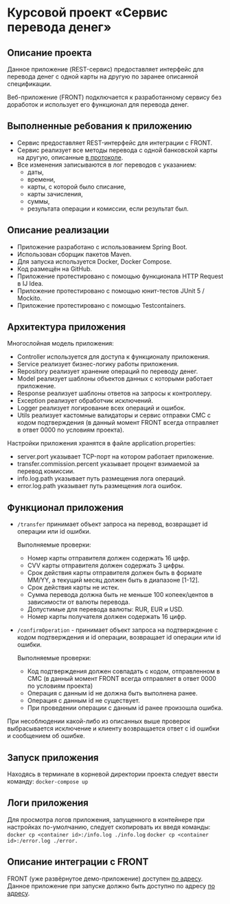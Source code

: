 # Курсовой проект «Сервис перевода денег»
## Описание проекта

Данное приложение (REST-сервис) предоставляет интерфейс для перевода денег с одной карты на другую по заранее описанной спецификации.

Веб-приложение (FRONT) подключается к разработанному сервису без доработок и использует его функционал для перевода денег.

## Выполненные ребования к приложению

* Сервис предоставляет REST-интерфейс для интеграции с FRONT.
* Сервис реализует все методы перевода с одной банковской карты на другую, описанные [в протоколе](https://github.com/netology-code/jd-homeworks/blob/master/diploma/MoneyTransferServiceSpecification.yaml).
* Все изменения записываются в лог переводов с указанием:
  * даты,
  * времени,
  * карты, с которой было списание,
  * карты зачисления,
  * суммы,
  * результата операции и комиссии, если результат был.

## Описание реализации

* Приложение разработано с использованием Spring Boot.
* Использован сборщик пакетов Maven.
* Для запуска используется Docker, Docker Compose.
* Код размещён на GitHub.
* Приложение протестировано с помощью функционала HTTP Request в IJ Idea.
* Приложение протестировано с помощью юнит-тестов JUnit 5 / Mockito.
* Приложение протестировано с помощью Testcontainers.

## Архитектура приложения

Многослойная модель приложения:

* Controller используется для доступа к функционалу приложения.
* Service реализует бизнес-логику работы приложения.
* Repository реализует хранение операций по переводу денег.
* Model реализует шаблоны объектов данных с которыми работает приложение.
* Response реализует шаблоны ответов на запросы к контроллеру.
* Exception реализует обработчик исключений.
* Logger реализует логирование всех операций и ошибок.
* Utils реализует кастомные валидаторы и сервис отправки СМС с кодом подтверждения (в данный момент FRONT всегда отправляет в ответ 0000 по условиям проекта).

Настройки приложения хранятся в файле application.properties:

* server.port указывает TCP-порт на котором работает приложение.
* transfer.commission.percent указывает процент взимаемой за перевод комиссии.
* info.log.path указывает путь размещения лога операций.
* error.log.path указывает путь размещения лога ошибок.

## Функционал приложения

* `/transfer` принимает объект запроса на перевод, возвращает id операции или id ошибки.

  Выполняемые проверки:
    * Номер карты отправителя должен содержать 16 цифр.
    * CVV карты отправителя должен содержать 3 цифры.
    * Срок действия карты отправителя должен быть в формате MM/YY, а текущий месяц должен быть в диапазоне [1-12].
    * Срок действия карты не истек.
    * Сумма перевода должна быть не меньше 100 копеек/центов в зависимости от валюты перевода.
    * Допустимые для перевода валюты: RUR, EUR и USD.
    * Номер карты получателя должен содержать 16 цифр.


* `/confirmOperation` - принимает объект запроса на подтверждение с кодом подтверждения и id операции, возвращает id операции или id ошибки.

  Выполняемые проверки:
    * Код подтверждения должен совпадать с кодом, отправленном в СМС (в данный момент FRONT всегда отправляет в ответ 0000 по условиям проекта)
    * Операция с данным id не должна быть выполнена ранее.
    * Операция с данным id не существует.
    * При проведении операции с данным id ранее произошла ошибка.

При несоблюдении какой-либо из описанных выше проверок выбрасывается исключение и клиенту возвращается ответ с id ошибки и сообщением об ошибке.


## Запуск приложения

Находясь в терминале в корневой директории проекта следует ввести команду: ```docker-compose up```

## Логи приложения

Для просмотра логов приложения, запущенного в контейнере при настройках по-умолчанию, следует скопировать их введя команды: ```docker cp <container id>:/info.log ./info.log``` ```docker cp <container id>:/error.log ./error.```

## Описание интеграции с FRONT

FRONT (уже развёрнутое демо-приложение) доступен [по адресу](https://serp-ya.github.io/card-transfer/). Данное приложение при запуске должно быть доступно по адресу [по адресу](http://localhost:5500/).